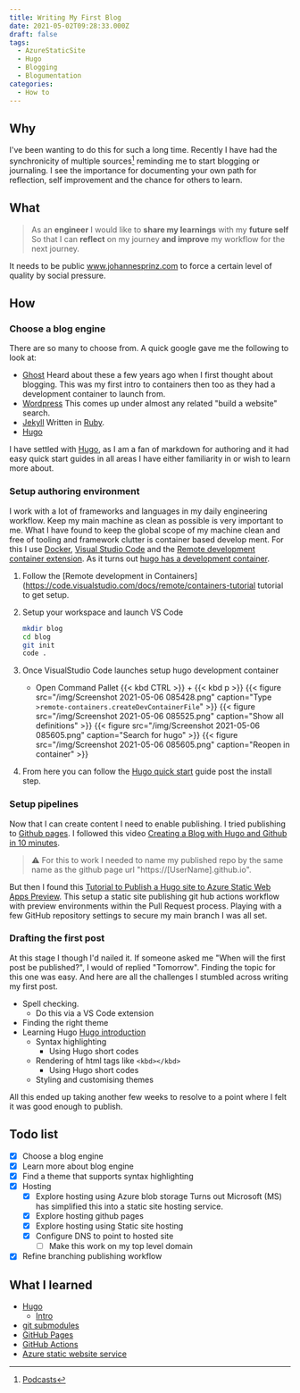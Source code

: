 ```yaml
---
title: Writing My First Blog
date: 2021-05-02T09:28:33.000Z
draft: false
tags:
  - AzureStaticSite
  - Hugo
  - Blogging
  - Blogumentation
categories:
  - How to
---
```


## Why

I've been wanting to do this for such a long time. Recently I have had the synchronicity of multiple sources[^Podcasts] reminding me to start blogging or journaling. I see the importance for documenting your own path for reflection, self improvement and the chance for others to learn.

## What

> As an **engineer**
> I would like to **share my learnings** with my **future self**
> So that I can **reflect** on my journey **and improve** my workflow for the next journey.

It needs to be public www.johannesprinz.com to force a certain level of quality by social pressure.

## How

### Choose a blog engine

There are so many to choose from. A quick google gave me the following to look at:

- [Ghost](https://ghost.org/)
  Heard about these a few years ago when I first thought about blogging. This was my first intro to containers then too as they had a development container to launch from.
- [Wordpress](https://wordpress.com/)
  This comes up under almost any related "build a website" search.
- [Jekyll](https://jekyllrb.com/)
  Written in [Ruby](https://www.ruby-lang.org/en/).
- [Hugo](Hugo)

I have settled with [Hugo](Hugo), as I am a fan of markdown for authoring and it had easy quick start guides in all areas I have either familiarity in or wish to learn more about.

### Setup authoring environment

I work with a lot of frameworks and languages in my daily engineering workflow. Keep my main machine as clean as possible is very important to me. What I have found to keep the global scope of my machine clean and free of tooling and framework clutter is container based develop  ment. For this I use [Docker](https://www.docker.com/products/docker-desktop), [Visual Studio Code](https://code.visualstudio.com/) and the [Remote development container extension](https://marketplace.visualstudio.com/items?itemName=ms-vscode-remote.remote-containers). As it turns out [hugo has a development container](https://github.com/microsoft/vscode-dev-containers/tree/v0.158.0/containers/hugo).

1. Follow the [Remote development in Containers](https://code.visualstudio.com/docs/remote/containers-tutorial tutorial to get setup.
2. Setup your workspace and launch VS Code

   ```zsh
   mkdir blog
   cd blog
   git init
   code .
   ```

3. Once VisualStudio Code launches setup hugo development container
   - Open Command Pallet {{< kbd CTRL >}} + {{< kbd p >}}
     {{< figure src="/img/Screenshot 2021-05-06 085428.png" caption="Type `>remote-containers.createDevContainerFile`" >}}
     {{< figure src="/img/Screenshot 2021-05-06 085525.png" caption="Show all definitions" >}}
     {{< figure src="/img/Screenshot 2021-05-06 085605.png" caption="Search for hugo" >}}
     {{< figure src="/img/Screenshot 2021-05-06 085605.png" caption="Reopen in container" >}}
4. From here you can follow the [Hugo quick start](https://gohugo.io/getting-started/quick-start/) guide post the install step.

### Setup pipelines

Now that I can create content I need to enable publishing. I tried publishing to [Github pages](https://docs.github.com/en/pages). I followed this video [Creating a Blog with Hugo and Github in 10 minutes](https://www.youtube.com/watch?v=LIFvgrRxdt4).

> ⚠️ For this to work I needed to name my published repo by the same name as
> the github page url "https://[UserName].github.io".

But then I found this [Tutorial to Publish a Hugo site to Azure Static Web Apps Preview](https://docs.microsoft.com/en-us/azure/static-web-apps/publish-hugo). This setup a static site publishing git hub actions workflow with preview environments within the Pull Request process. Playing with a few GitHub repository settings to secure my main branch I was all set.

### Drafting the first post

At this stage I though I'd nailed it. If someone asked me "When will the first post be published?", I would of replied "Tomorrow". Finding the topic for this one was easy. And here are all the challenges I stumbled across writing my first post.

- Spell checking.
  - Do this via a VS Code extension
- Finding the right theme
- Learning Hugo [Hugo introduction](HugoIntro)
  - Syntax highlighting
    - Using Hugo short codes
  - Rendering of html tags like `<kbd></kbd>`
    - Using Hugo short codes
  - Styling and customising themes

All this ended up taking another few weeks to resolve to a point where I felt it was good enough to publish.

## Todo list

- [x] Choose a blog engine
- [x] Learn more about blog engine
- [x] Find a theme that supports syntax highlighting
- [x] Hosting
  - [x] Explore hosting using Azure blob storage
    Turns out Microsoft (MS) has simplified this into a static site
    hosting service.
  - [x] Explore hosting github pages
  - [x] Explore hosting using Static site hosting
  - [x] Configure DNS to point to hosted site
    - [ ] Make this work on my top level domain
- [x] Refine branching publishing workflow

## What I learned

- [Hugo](Hugo)
  - [Intro](HugoIntro)
- [git submodules](https://git-scm.com/book/en/v2/Git-Tools-Submodules)
- [GitHub Pages]([todo](https://pages.github.com/))
- [GitHub Actions](https://docs.github.com/en/actions)
- [Azure static website service](https://docs.microsoft.com/en-us/azure/static-web-apps/getting-started)

[^Podcasts]: [Podcasts](/podcasts)

[Hugo]: https://gohugo.io/
[HugoIntro]: https://www.youtube.com/watch?v=qtIqKaDlqXo&list=PLLAZ4kZ9dFpOnyRlyS-liKL5ReHDcj4G3
